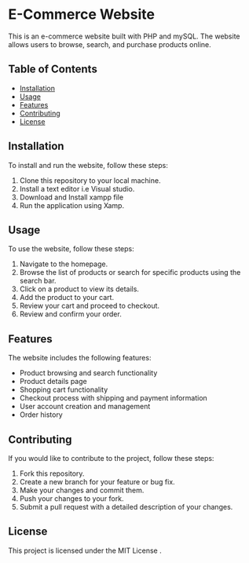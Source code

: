 # E-Commerce Website

This is an e-commerce website built with PHP and mySQL. The website allows users to browse, search, and purchase products online.

## Table of Contents

- [Installation](#installation)
- [Usage](#usage)
- [Features](#features)
- [Contributing](#contributing)
- [License](#license)

## Installation

To install and run the website, follow these steps:

1. Clone this repository to your local machine.
2. Install a text editor i.e Visual studio.
3. Download and Install xampp file 
4. Run the application using Xamp.

## Usage

To use the website, follow these steps:

1. Navigate to the homepage.
2. Browse the list of products or search for specific products using the search bar.
3. Click on a product to view its details.
4. Add the product to your cart.
5. Review your cart and proceed to checkout.
6. Review and confirm your order.

## Features

The website includes the following features:

- Product browsing and search functionality
- Product details page
- Shopping cart functionality
- Checkout process with shipping and payment information
- User account creation and management
- Order history 

## Contributing

If you would like to contribute to the project, follow these steps:

1. Fork this repository.
2. Create a new branch for your feature or bug fix.
3. Make your changes and commit them.
4. Push your changes to your fork.
5. Submit a pull request with a detailed description of your changes.

## License

This project is licensed under the MIT License .
 
